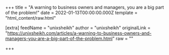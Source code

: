 
+++
title = "A warning to business owners and managers, you are a big part of the problem!"
date = 2022-01-13T00:00:00.000Z
template = "html_content/raw.html"

[extra]
feedName = "unixsheikh"
author = "unixsheikh"
originalLink = "https://unixsheikh.com/articles/a-warning-to-business-owners-and-managers-you-are-a-big-part-of-the-problem.html"
raw = ""

+++

